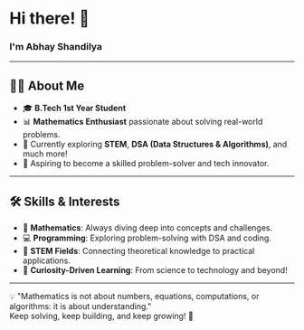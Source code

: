 # Hi there! 👋 
### I'm Abhay Shandilya

---

## 👨‍🎓 About Me  
- 🎓 **B.Tech 1st Year Student**
- 📊 **Mathematics Enthusiast** passionate about solving real-world problems.  
- 🌱 Currently exploring **STEM**, **DSA (Data Structures & Algorithms)**, and much more!  
- 🚀 Aspiring to become a skilled problem-solver and tech innovator.  

---

## 🛠 Skills & Interests
- 📐 **Mathematics**: Always diving deep into concepts and challenges.
- 💻 **Programming**: Exploring problem-solving with DSA and coding.
- 🔬 **STEM Fields**: Connecting theoretical knowledge to practical applications.  
- 🌟 **Curiosity-Driven Learning**: From science to technology and beyond!  

---
💡 "Mathematics is not about numbers, equations, computations, or algorithms: it is about understanding."  
Keep solving, keep building, and keep growing! 🚀
